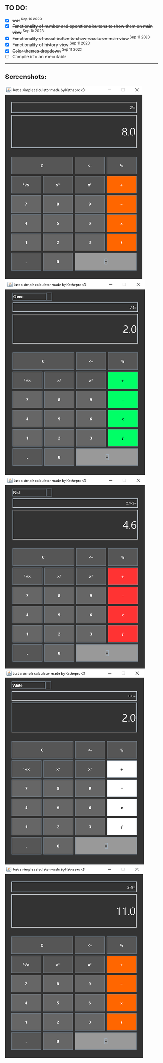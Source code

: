 ## TO DO:
- [x] ~~GUI~~  <sup>Sep 10 2023</sub> 
- [x] ~~Functionality of number and operations buttons to show them on main view~~      <sup>Sep 10 2023</sub> 
- [x] ~~Functionality of equal button to show results on main view~~ <sup>Sep 11 2023</sub> 
- [x] ~~Functionality of history view~~ <sup>Sep 11 2023</sub>
- [x] ~~Color themes dropdown~~ <sup>Sep 11 2023</sub>
- [ ] Compile into an executable

-----------------------------------------------------------------

## Screenshots:
![Screenshot](screenshots/potencia3.PNG) <br>
![Screenshot](screenshots/sqroot.PNG) <br>
![Screenshot](screenshots/mult.PNG) <br>
![Screenshot](screenshots/minus.PNG) <br>
![Screenshot](screenshots/sum.PNG) <br>




